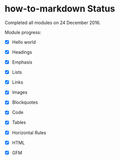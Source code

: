 # how-to-markdown Status

Completed all modules on 24 December 2016.

Module progress:

- [x] Hello world

- [x] Headings

- [x] Emphasis

- [x] Lists

- [x] Links

- [x] Images

- [x] Blockquotes

- [x] Code

- [x] Tables

- [x] Horizontal Rules

- [x] HTML

- [x] GFM
